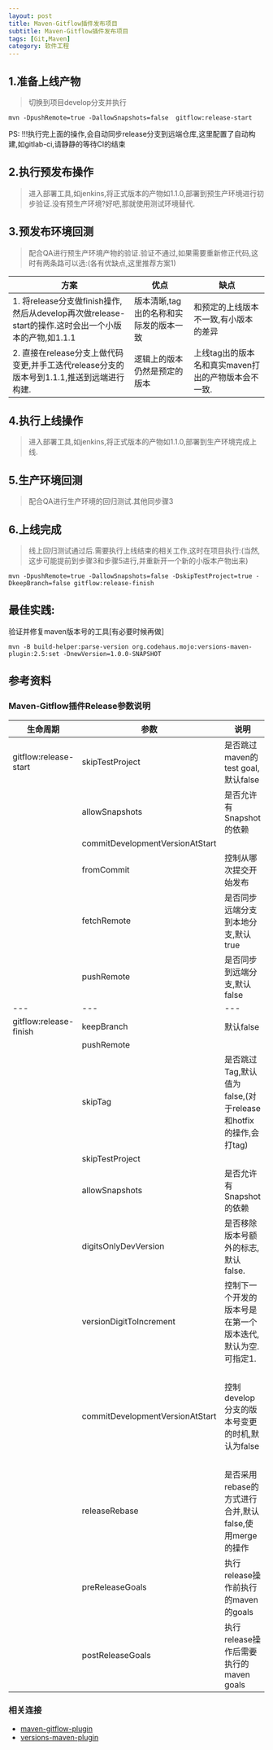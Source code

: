 ```yaml
---
layout: post
title: Maven-Gitflow插件发布项目
subtitle: Maven-Gitflow插件发布项目
tags: [Git,Maven]
category: 软件工程
---
```


## 1.准备上线产物

> 切换到项目develop分支并执行

```
mvn -DpushRemote=true -DallowSnapshots=false  gitflow:release-start
```

PS: !!!执行完上面的操作,会自动同步release分支到远端仓库,这里配置了自动构建,如gitlab-ci,请静静的等待CI的结束   
 
## 2.执行预发布操作
> 进入部署工具,如jenkins,将正式版本的产物如1.1.0,部署到预生产环境进行初步验证.没有预生产环境?好吧,那就使用测试环境替代.

## 3.预发布环境回测
> 配合QA进行预生产环境产物的验证.验证不通过,如果需要重新修正代码,这时有两条路可以选:(各有优缺点,这里推荐方案1)


| 方案 | 优点 | 缺点 |
|---|---|---|
| 1. 将release分支做finish操作,然后从develop再次做release-start的操作.这时会出一个小版本的产物,如1.1.1 | 版本清晰,tag出的名称和实际发的版本一致 | 和预定的上线版本不一致,有小版本的差异|
| 2. 直接在release分支上做代码变更,并手工迭代release分支的版本号到1.1.1,推送到远端进行构建. | 逻辑上的版本仍然是预定的版本 | 上线tag出的版本名和真实maven打出的产物版本会不一致. |



## 4.执行上线操作
> 进入部署工具,如jenkins,将正式版本的产物如1.1.0,部署到生产环境完成上线.

## 5.生产环境回测
> 配合QA进行生产环境的回归测试.其他同步骤3

## 6.上线完成 
> 线上回归测试通过后.需要执行上线结束的相关工作,这时在项目执行:(当然,这步可能提前到步骤3和步骤5进行,并重新开一个新的小版本产物出来)

```
mvn -DpushRemote=true -DallowSnapshots=false -DskipTestProject=true -DkeepBranch=false gitflow:release-finish
```

## 最佳实践:
验证并修复maven版本号的工具[有必要时候再做]

```
mvn -B build-helper:parse-version org.codehaus.mojo:versions-maven-plugin:2.5:set -DnewVersion=1.0.0-SNAPSHOT
```

## 参考资料

### Maven-Gitflow插件Release参数说明

| 生命周期 | 参数 | 说明 | 其他 |
| --- | --- | --- | --- |
| gitflow:release-start | skipTestProject  | 是否跳过maven的test goal,默认false |  |
|   | allowSnapshots | 是否允许有Snapshot的依赖 |  |
|   | commitDevelopmentVersionAtStart |  |  |
|  | fromCommit | 控制从哪次提交开始发布 |  |
|  | fetchRemote | 是否同步远端分支到本地分支,默认true |  |
|  | pushRemote | 是否同步到远端分支,默认false |  |
| --- | --- | --- | --- |
| gitflow:release-finish | keepBranch | 默认false |  |
|  | pushRemote |  |  |
|  | skipTag | 是否跳过Tag,默认值为false,(对于release和hotfix的操作,会打tag) |  |
|  | skipTestProject |  |  |
|  | allowSnapshots | 是否允许有Snapshot的依赖 |  |
|  | digitsOnlyDevVersion | 是否移除版本号额外的标志,默认false. | 如,release的版本号:1.1.0-Final,下一个develop的版本号会是:1.1.1-SNAPSHOT |
|  | versionDigitToIncrement | 控制下一个开发的版本号是在第一个版本迭代,默认为空.可指定1. | 如versionDigitToIncrement=1,release版本号是1.2.3.4 ,则下一个版本号会是:1.3.0.0-SNAPSHOT |
|  | commitDevelopmentVersionAtStart | 控制develop分支的版本号变更的时机,默认为false | true:在开始做release的时候,也就是release-start的时候,先把develop分支的版本号变更到release的版本号,紧接着完成release分支的创建后,把版本变更到下一个版本号 false:在release分支做finish操作合并并到develop和master后触发develop版本的变更 |
|  |releaseRebase  | 是否采用rebase的方式进行合并,默认false,使用merge的操作 |  |
|  | preReleaseGoals | 执行release操作前执行的maven的goals | 如,-DpreReleaseGoals=test |
|  | postReleaseGoals | 执行release操作后需要执行的maven goals  |如 -DpostReleaseGoals=deploy  |

### 相关连接
- [maven-gitflow-plugin](https://github.com/aleksandr-m/gitflow-maven-plugin)
- [versions-maven-plugin](http://www.mojohaus.org/versions-maven-plugin/)


